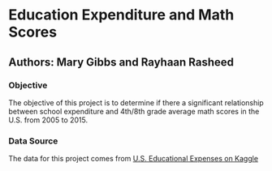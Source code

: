 # Education Expenditure and Math Scores
## Authors: Mary Gibbs and Rayhaan Rasheed
### Objective 
The objective of this project is to determine if there a significant relationship between school expenditure and 4th/8th grade average math scores in the U.S. from 2005 to 2015.
### Data Source
The data for this project comes from [U.S. Educational Expenses on Kaggle](https://www.kaggle.com/noriuk/us-educational-finances)
